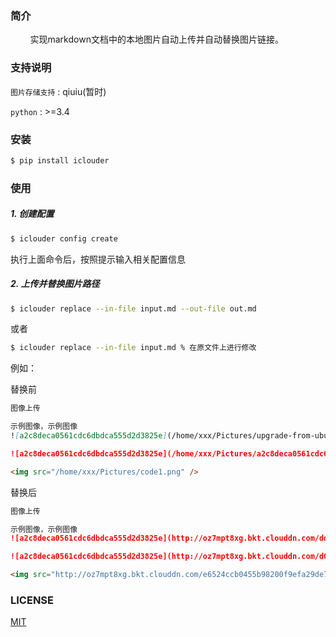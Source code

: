 
### 简介

&nbsp;&nbsp;&nbsp;&nbsp;&nbsp;&nbsp;&nbsp;&nbsp;实现markdown文档中的本地图片自动上传并自动替换图片链接。

### 支持说明

`图片存储支持` : qiuiu(暂时)

`python` : >=3.4


### 安装

```sh
$ pip install iclouder
```

### 使用

##### 1. 创建配置

```sh
$ iclouder config create
```
执行上面命令后，按照提示输入相关配置信息

##### 2. 上传并替换图片路径

```sh
$ iclouder replace --in-file input.md --out-file out.md
```
或者
```sh
$ iclouder replace --in-file input.md % 在原文件上进行修改
```

例如：

替换前

```markdown
图像上传

示例图像，示例图像
![a2c8deca0561cdc6dbdca555d2d3825e](/home/xxx/Pictures/upgrade-from-ubuntu-17.04-to-ubuntu-17.10-07.png

![a2c8deca0561cdc6dbdca555d2d3825e](/home/xxx/Pictures/a2c8deca0561cdc6dbdca555d2d3825e.jpg)

<img src="/home/xxx/Pictures/code1.png" />

```

替换后

```markdown
图像上传

示例图像，示例图像
![a2c8deca0561cdc6dbdca555d2d3825e](http://oz7mpt8xg.bkt.clouddn.com/dd47be5df027d12c82bad5a65bd9d4081d581b1ebbc792fb6510a38c894ef259.png)

![a2c8deca0561cdc6dbdca555d2d3825e](http://oz7mpt8xg.bkt.clouddn.com/d082ad3209a1ed9544f2462c0a9a1568d1ce4ec0ee26d5bfbff5f2cf4a2db531.jpg)  

<img src="http://oz7mpt8xg.bkt.clouddn.com/e6524ccb0455b98200f9efa29de7209ebc5cb13c5d00507ca5d56733757b2b93.png" />

```


### LICENSE
[MIT](LICENSE.md)
